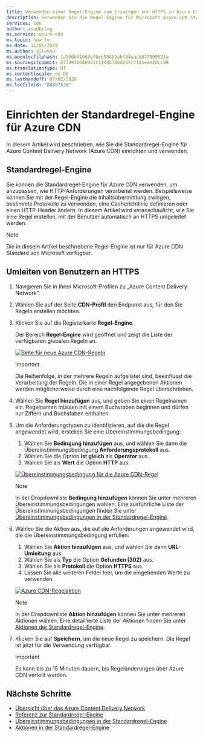 ```yaml
---
title: Verwenden einer Regel-Engine zum Erzwingen von HTTPS in Azure CDN Standard | Microsoft-Dokumentation
description: Verwenden Sie die Regel-Engine für Microsoft Azure CDN Standard (Content Delivery Network), um die Art und Weise anzupassen, wie Azure CDN HTTP-Anforderungen verarbeitet. Dazu gehören das Blockieren der Übermittlung bestimmter Inhaltstypen, das Definieren einer Cacherichtlinie und das Ändern von HTTP-Headern. In diesem Artikel erfahren Sie, wie Sie eine Regel erstellen, um Benutzer an HTTPS umzuleiten.
services: cdn
author: asudbring
ms.service: azure-cdn
ms.topic: how-to
ms.date: 11/01/2019
ms.author: allensu
ms.openlocfilehash: 1c596bf10d8afbce504b5abf04eacb877989521a
ms.sourcegitcommit: 877491bd46921c11dd478bd25fc718ceee2dcc08
ms.translationtype: HT
ms.contentlocale: de-DE
ms.lasthandoff: 07/02/2020
ms.locfileid: "84887536"
---
```

# <a name="set-up-the-standard-rules-engine-for-azure-cdn"></a>Einrichten der Standardregel-Engine für Azure CDN

In diesem Artikel wird beschrieben, wie Sie die Standardregel-Engine für Azure Content Delivery Network (Azure CDN) einrichten und verwenden.

## <a name="standard-rules-engine"></a>Standardregel-Engine

Sie können die Standardregel-Engine für Azure CDN verwenden, um anzupassen, wie HTTP-Anforderungen verarbeitet werden. Beispielsweise können Sie mit der Regel-Engine die Inhaltsübermittlung zwingen, bestimmte Protokolle zu verwenden, eine Cacherichtlinie definieren oder einen HTTP-Header ändern. In diesem Artikel wird veranschaulicht, wie Sie eine Regel erstellen, mit der Benutzer automatisch an HTTPS umgeleitet werden. 

> [!NOTE]
> Die in diesem Artikel beschriebene Regel-Engine ist nur für Azure CDN Standard von Microsoft verfügbar. 

## <a name="redirect-users-to-https"></a>Umleiten von Benutzern an HTTPS

1. Navigieren Sie in Ihren Microsoft-Profilen zu „Azure Content Delivery Network“.

1. Wählen Sie auf der Seite **CDN-Profil** den Endpunkt aus, für den Sie Regeln erstellen möchten.
  
1. Klicken Sie auf die Registerkarte **Regel-Engine**.
   
    Der Bereich **Regel-Engine** wird geöffnet und zeigt die Liste der verfügbaren globalen Regeln an. 
   
    [![Seite für neue Azure CDN-Regeln](./media/cdn-standard-rules-engine/cdn-new-rule.png)](./media/cdn-standard-rules-engine/cdn-new-rule.png#lightbox)
   
   > [!IMPORTANT]
   > Die Reihenfolge, in der mehrere Regeln aufgelistet sind, beeinflusst die Verarbeitung der Regeln. Die in einer Regel angegebenen Aktionen werden möglicherweise durch eine nachfolgende Regel überschrieben.
   >

1. Wählen Sie **Regel hinzufügen** aus, und geben Sie einen Regelnamen ein. Regelnamen müssen mit einem Buchstaben beginnen und dürfen nur Ziffern und Buchstaben enthalten.

1. Um die Anforderungstypen zu identifizieren, auf die die Regel angewendet wird, erstellen Sie eine Übereinstimmungsbedingung:
    1. Wählen Sie **Bedingung hinzufügen** aus, und wählen Sie dann die Übereinstimmungsbedingung **Anforderungsprotokoll** aus.
    1. Wählen Sie die Option **Ist gleich** als **Operator** aus.
    1. Wählen Sie als **Wert** die Option **HTTP** aus.
   
   [![Übereinstimmungsbedingung für die Azure CDN-Regel](./media/cdn-standard-rules-engine/cdn-match-condition.png)](./media/cdn-standard-rules-engine/cdn-match-condition.png#lightbox)
   
   > [!NOTE]
   > In der Dropdownliste **Bedingung hinzufügen** können Sie unter mehreren Übereinstimmungsbedingungen wählen. Eine ausführliche Liste der Übereinstimmungsbedingungen finden Sie unter [Übereinstimmungsbedingungen in der Standardregel-Engine](cdn-standard-rules-engine-match-conditions.md).
   
1. Wählen Sie die Aktion aus, die auf die Anforderungen angewendet wird, die die Übereinstimmungsbedingung erfüllen:
   1. Wählen Sie **Aktion hinzufügen** aus, und wählen Sie dann **URL-Umleitung** aus.
   1. Wählen Sie als **Typ** die Option **Gefunden (302)** aus.
   1. Wählen Sie als **Protokoll** die Option **HTTPS** aus.
   1. Lassen Sie alle weiteren Felder leer, um die eingehenden Werte zu verwenden.
   
   [![Azure CDN-Regelaktion](./media/cdn-standard-rules-engine/cdn-action.png)](./media/cdn-standard-rules-engine/cdn-action.png#lightbox)
   
   > [!NOTE]
   > In der Dropdownliste **Aktion hinzufügen** können Sie unter mehreren Aktionen wählen. Eine detaillierte Liste der Aktionen finden Sie unter [Aktionen der Standardregel-Engine](cdn-standard-rules-engine-actions.md).

6. Klicken Sie auf **Speichern**, um die neue Regel zu speichern. Die Regel ist jetzt für die Verwendung verfügbar.
   
   > [!IMPORTANT]
   > Es kann bis zu 15 Minuten dauern, bis Regeländerungen über Azure CDN verteilt wurden.
   >
   

## <a name="next-steps"></a>Nächste Schritte

- [Übersicht über das Azure Content Delivery Network](cdn-overview.md)
- [Referenz zur Standardregel-Engine](cdn-standard-rules-engine-reference.md)
- [Übereinstimmungsbedingungen in der Standardregel-Engine](cdn-standard-rules-engine-match-conditions.md)
- [Aktionen in der Standardregel-Engine](cdn-standard-rules-engine-actions.md)
